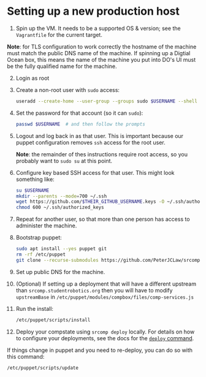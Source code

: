 # Setting up a new production host

1. Spin up the VM. It needs to be a supported OS & version; see the
   `Vagrantfile` for the current target.

  **Note**: for TLS configuration to work correctly the hostname of the machine
  must match the public DNS name of the machine. If spinning up a Digtial Ocean
  box, this means the name of the machine you put into DO's UI must be the fully
  qualified name for the machine.

2. Login as root

3. Create a non-root user with `sudo` access:

    ```bash
    useradd --create-home --user-group --groups sudo $USERNAME --shell /bin/bash
    ```

4. Set the password for that account (so it can `sudo`):

    ```bash
    passwd $USERNAME  # and then follow the prompts
    ```

5. Logout and log back in as that user. This is important because our puppet
   configuration removes `ssh` access for the root user.

   **Note**: the remainder of thes instructions require root access, so you
   probably want to `sudo su` at this point.

6. Configure key based SSH access for that user.
   This might look something like:

   ``` bash
   su $USERNAME
   mkdir --parents --mode=700 ~/.ssh
   wget https://github.com/$THEIR_GITHUB_USERNAME.keys -O ~/.ssh/authorized_keys
   chmod 600 ~/.ssh/authorized_keys
   ```

7. Repeat for another user, so that more than one person has access to
   administer the machine.

8. Bootstrap puppet:

    ```bash
    sudo apt install --yes puppet git
    rm -rf /etc/puppet
    git clone --recurse-submodules https://github.com/PeterJCLaw/srcomp-puppet /etc/puppet
    ```

9. Set up public DNS for the machine.

10. (Optional) If setting up a deployment that will have a different upstream than `srcomp.studentrobotics.org` then you will have to modify `upstreamBase` in `/etc/puppet/modules/compbox/files/comp-services.js`

11. Run the install:

    ```bash
    /etc/puppet/scripts/install
    ```

12. Deploy your compstate using `srcomp deploy` locally. For details on how to
    configure your deployments, see the docs for the [`deploy` command][deploy-docs].

If things change in puppet and you need to re-deploy, you can do so with this command:

```bash
/etc/puppet/scripts/update
```

[deploy-docs]: https://srcomp-cli.readthedocs.io/en/latest/commands/deploy.html
